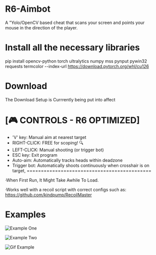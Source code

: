 # R6-Aimbot
A "Yolo/OpenCV based cheat that scans your screen and points your mouse in the direction of the player.

# Install all the necessary libraries
pip install opencv-python torch ultralytics numpy mss pynput pywin32 requests termcolor --index-url https://download.pytorch.org/whl/cu126

# Download 
The Download Setup is Currrently being put into affect

# [🎮 CONTROLS - R6 OPTIMIZED]
- 'V' key: Manual aim at nearest target
- RIGHT-CLICK: FREE for scoping! 🔍
- LEFT-CLICK: Manual shooting (or trigger bot)
- ESC key: Exit program
- Auto-aim: Automatically tracks heads within deadzone
- Trigger bot: Automatically shoots continuously when crosshair is on target,
============================================

·When First Run, It Might Take Awhile To Load.

·Works well with a recoil script with correct configs such as: https://github.com/kindpump/RecoilMaster

# Examples 
![Example One](https://github.com/KAYAZzz/R6-Aimbot/blob/main/ExampleOne.png)

![Example Two](https://github.com/KAYAZzz/R6-Aimbot/blob/main/ExampleTwo.png)

![Gif Example](https://github.com/KAYAZzz/R6-Aimbot/blob/main/Examplevid1.gif)

